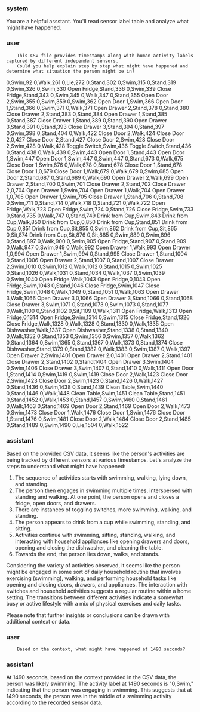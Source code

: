 ### system
You are a helpful assstant. You'll read sensor label table and analyze what might have happened.
### user

        This CSV file provides timestamps along with human activity labels captured by different independent sensors.
        Could you help explain step by step what might have happened and determine what situation the person might be in?
    
0,Swim,92
0,Walk,261
0,Lie,272
0,Stand,302
0,Swim,315
0,Stand,319
0,Swim,326
0,Swim,330
Open Fridge,Stand,336
0,Swim,339
Close Fridge,Stand,343
0,Swim,345
0,Walk,347
0,Stand,355
Open Door 2,Swim,355
0,Swim,359
0,Swim,362
Open Door 1,Swim,366
Open Door 1,Stand,366
0,Swim,371
0,Walk,371
Open Drawer 2,Stand,378
0,Stand,380
Close Drawer 2,Stand,383
0,Stand,384
Open Drawer 1,Stand,385
0,Stand,387
Close Drawer 1,Stand,389
0,Stand,390
Open Drawer 3,Stand,391
0,Stand,393
Close Drawer 3,Stand,394
0,Stand,397
0,Swim,398
0,Stand,404
0,Walk,422
Close Door 2,Walk,424
Close Door 2,0,427
Close Door 2,Stand,427
Close Door 2,Swim,428
Close Door 2,Swim,428
0,Walk,428
Toggle Switch,Swim,436
Toggle Switch,Stand,436
0,Stand,438
0,Walk,439
0,Swim,443
Open Door 1,Stand,443
Open Door 1,Swim,447
Open Door 1,Swim,447
0,Swim,447
0,Stand,673
0,Walk,675
Close Door 1,Swim,676
0,Walk,678
0,Stand,678
Close Door 1,Stand,678
Close Door 1,0,679
Close Door 1,Walk,679
0,Walk,679
0,Swim,685
Open Door 2,Stand,687
0,Stand,689
0,Walk,690
Open Drawer 2,Walk,699
Open Drawer 2,Stand,700
0,Swim,701
Close Drawer 2,Stand,702
Close Drawer 2,0,704
Open Drawer 1,Swim,704
Open Drawer 1,Walk,704
Open Drawer 1,0,705
Open Drawer 1,Swim,705
Close Drawer 1,Stand,706
0,Stand,708
0,Swim,711
0,Stand,714
0,Walk,718
0,Stand,721
0,Walk,722
Open Fridge,Walk,723
Open Fridge,Swim,724
0,Stand,726
Close Fridge,Swim,733
0,Stand,735
0,Walk,747
0,Stand,749
Drink from Cup,Swim,843
Drink from Cup,Walk,850
Drink from Cup,0,850
Drink from Cup,Stand,851
Drink from Cup,0,851
Drink from Cup,Sit,855
0,Swim,862
Drink from Cup,Sit,865
0,Sit,874
Drink from Cup,Sit,876
0,Sit,885
0,Swim,889
0,Swim,896
0,Stand,897
0,Walk,900
0,Swim,905
Open Fridge,Stand,907
0,Stand,909
0,Walk,947
0,Swim,949
0,Walk,992
Open Drawer 1,Walk,993
Open Drawer 1,0,994
Open Drawer 1,Swim,994
0,Stand,995
Close Drawer 1,Stand,1004
0,Stand,1006
Open Drawer 2,Stand,1007
0,Stand,1007
Close Drawer 2,Swim,1010
0,Swim,1012
0,Walk,1012
0,Stand,1015
0,Swim,1025
0,Stand,1026
0,Walk,1031
0,Stand,1034
0,Walk,1037
0,Swim,1039
0,Swim,1040
Open Fridge,Walk,1043
Open Fridge,0,1043
Open Fridge,Swim,1043
0,Stand,1046
Close Fridge,Swim,1047
Close Fridge,Swim,1048
0,Walk,1049
0,Stand,1051
0,Walk,1063
Open Drawer 3,Walk,1066
Open Drawer 3,0,1066
Open Drawer 3,Stand,1066
0,Stand,1068
Close Drawer 3,Swim,1071
0,Stand,1073
0,Swim,1073
0,Stand,1077
0,Walk,1100
0,Stand,1102
0,Sit,1109
0,Walk,1311
Open Fridge,Walk,1313
Open Fridge,0,1314
Open Fridge,Swim,1314
0,Swim,1315
Close Fridge,Stand,1326
Close Fridge,Walk,1328
0,Walk,1328
0,Stand,1330
0,Walk,1335
Open Dishwasher,Walk,1337
Open Dishwasher,Stand,1338
0,Stand,1340
0,Walk,1352
0,Stand,1353
0,Swim,1356
0,Swim,1357
0,Walk,1362
0,Stand,1364
0,Swim,1365
0,Stand,1367
0,Walk,1373
0,Stand,1374
Close Dishwasher,Stand,1379
0,Stand,1382
0,Walk,1383
0,Swim,1387
0,Walk,1397
Open Drawer 2,Swim,1401
Open Drawer 2,0,1401
Open Drawer 2,Stand,1401
Close Drawer 2,Stand,1402
0,Stand,1404
Open Drawer 3,Swim,1404
0,Swim,1406
Close Drawer 3,Swim,1407
0,Stand,1410
0,Walk,1411
Open Door 1,Stand,1414
0,Swim,1419
0,Swim,1419
Close Door 2,Walk,1423
Close Door 2,Swim,1423
Close Door 2,Swim,1423
0,Stand,1426
0,Walk,1427
0,Stand,1436
0,Swim,1438
0,Stand,1439
Clean Table,Swim,1440
0,Stand,1446
0,Walk,1448
Clean Table,Swim,1451
Clean Table,Stand,1451
0,Stand,1452
0,Walk,1453
0,Stand,1457
0,Swim,1460
0,Stand,1461
0,Walk,1463
0,Stand,1469
Open Door 2,Stand,1469
Open Door 2,Walk,1473
0,Swim,1473
Close Door 1,Walk,1476
Close Door 1,Swim,1476
Close Door 1,Stand,1476
0,Swim,1481
Close Door 2,Walk,1484
Close Door 2,Stand,1485
0,Stand,1489
0,Swim,1490
0,Lie,1504
0,Walk,1522

### assistant
Based on the provided CSV data, it seems like the person's activities are being tracked by different sensors at various timestamps. Let's analyze the steps to understand what might have happened:

1. The sequence of activities starts with swimming, walking, lying down, and standing.
2. The person then engages in swimming multiple times, interspersed with standing and walking. At one point, the person opens and closes a fridge, open doors, and drawers.
3. There are instances of toggling switches, more swimming, walking, and standing.
4. The person appears to drink from a cup while swimming, standing, and sitting.
5. Activities continue with swimming, sitting, standing, walking, and interacting with household appliances like opening drawers and doors, opening and closing the dishwasher, and cleaning the table.
6. Towards the end, the person lies down, walks, and stands.

Considering the variety of activities observed, it seems like the person might be engaged in some sort of daily household routine that involves exercising (swimming), walking, and performing household tasks like opening and closing doors, drawers, and appliances. The interaction with switches and household activities suggests a regular routine within a home setting. The transitions between different activities indicate a somewhat busy or active lifestyle with a mix of physical exercises and daily tasks.

Please note that further insights or conclusions can be drawn with additional context or data.
### user

        Based on the context, what might have happened at 1490 seconds?
    
### assistant
At 1490 seconds, based on the context provided in the CSV data, the person was likely swimming. The activity label at 1490 seconds is "0,Swim," indicating that the person was engaging in swimming. This suggests that at 1490 seconds, the person was in the middle of a swimming activity according to the recorded sensor data.
